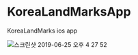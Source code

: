 # KoreaLandMarksApp
KoreaLandMarks ios app

![스크린샷 2019-06-25 오후 4 27 52](https://user-images.githubusercontent.com/35421421/60078123-49ac5580-9766-11e9-9fbd-f69c1bbf3ded.png)
